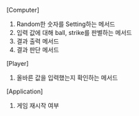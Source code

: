 [Computer]
1. Random한 숫자를 Setting하는 메서드
2. 입력 값에 대해 ball, strike를 판별하는 메서드
3. 결과 출력 메서드
4. 결과 판단 메서드

[Player]
1. 올바른 값을 입력했는지 확인하는 메서드

[Application]
1. 게임 재시작 여부